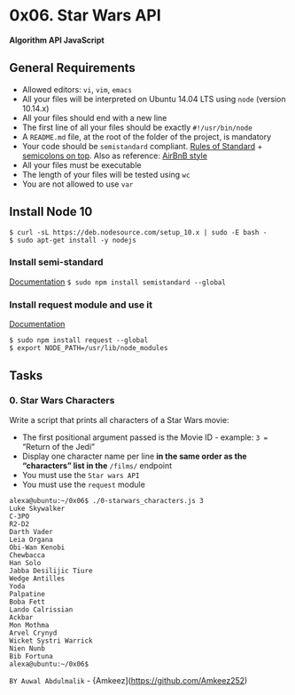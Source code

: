 # 0x06. Star Wars API
**Algorithm API JavaScript**

## General Requirements
* Allowed editors: `vi`, `vim`, `emacs`
* All your files will be interpreted on Ubuntu 14.04 LTS using `node` (version 10.14.x)
* All your files should end with a new line
* The first line of all your files should be exactly `#!/usr/bin/node`
* A `README.md` file, at the root of the folder of the project, is mandatory
* Your code should be `semistandard` compliant. [Rules of Standard](https://standardjs.com/rules.html) + [semicolons on top](https://github.com/standard/semistandard). Also as reference: [AirBnB style](https://github.com/airbnb/javascript)
* All your files must be executable
* The length of your files will be tested using `wc`
* You are not allowed to use `var`

## Install Node 10
```
$ curl -sL https://deb.nodesource.com/setup_10.x | sudo -E bash -
$ sudo apt-get install -y nodejs
```

### Install semi-standard
[Documentation](https://github.com/standard/semistandard)
``$ sudo npm install semistandard --global``

### Install request module and use it
[Documentation](https://github.com/request/request)
```
$ sudo npm install request --global
$ export NODE_PATH=/usr/lib/node_modules
```

## Tasks
### 0. Star Wars Characters
Write a script that prints all characters of a Star Wars movie:

* The first positional argument passed is the Movie ID - example: `3 =` “Return of the Jedi”
* Display one character name per line **in the same order as the “characters” list in the** `/films/` endpoint
* You must use the `Star wars API`
* You must use the `request` module
```
alexa@ubuntu:~/0x06$ ./0-starwars_characters.js 3
Luke Skywalker
C-3PO
R2-D2
Darth Vader
Leia Organa
Obi-Wan Kenobi
Chewbacca
Han Solo
Jabba Desilijic Tiure
Wedge Antilles
Yoda
Palpatine
Boba Fett
Lando Calrissian
Ackbar
Mon Mothma
Arvel Crynyd
Wicket Systri Warrick
Nien Nunb
Bib Fortuna
alexa@ubuntu:~/0x06$
```

``BY Auwal Abdulmalik`` - {Amkeez](https://github.com/Amkeez252)
